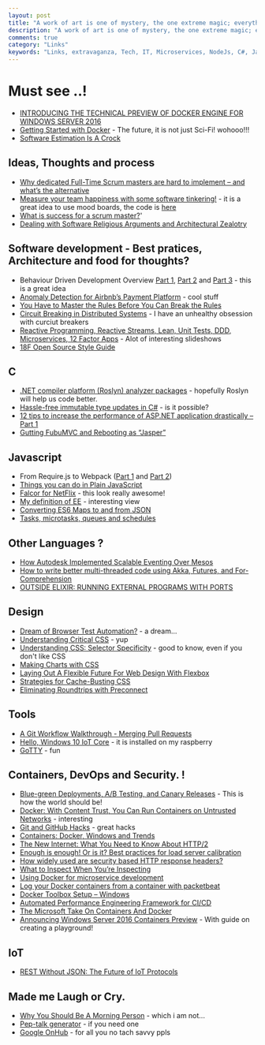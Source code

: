```yaml
---
layout: post
title: "A work of art is one of mystery, the one extreme magic; everything else is either arithmetic or biology."
description: "A work of art is one of mystery, the one extreme magic; everything else is either arithmetic or biology."
comments: true
category: "Links"
keywords: "Links, extravaganza, Tech, IT, Microservices, NodeJs, C#, Javascript, Solution architecture"
---
```

#  Must see ..! #
  * [INTRODUCING THE TECHNICAL PREVIEW OF DOCKER ENGINE FOR WINDOWS SERVER 2016](http://blog.docker.com/2015/08/tp-docker-engine-windows-server-2016/)
  * [Getting Started with Docker](https://msdn.microsoft.com/virtualization/windowscontainers/containers_welcome) - The future, it is not just Sci-Fi! wohooo!!!
  * [Software Estimation Is A Crock](http://thecodist.com/article/software-estimation-is-a-crock)

##  Ideas, Thoughts and process  ##
  * [Why dedicated Full-Time Scrum masters are hard to implement – and what’s the alternative](http://www.benlinders.com/2015/no-dedicated-scrum-master/)
  * [Measure your team happiness with some software tinkering!](http://royal.pingdom.com/2015/08/17/measure-your-team-happiness-with-some-software-tinkering/) - it is a great idea to use mood boards, the code is [here](https://github.com/abstractpoint/moodping) 
  * [What is success for a scrum master?](http://www.infoq.com/articles/scrum-master-success)'
  * [Dealing with Software Religious Arguments and Architectural Zealotry](http://www.hanselman.com/blog/DealingWithSoftwareReligiousArgumentsAndArchitecturalZealotry.aspx)

##  Software development - Best pratices, Architecture and food for thoughts? ##
  * Behaviour Driven Development Overview [Part 1](https://www.simple-talk.com/dotnet/development/behaviour-driven-development-overview-part-1-%E2%80%93-ubiquitous-language/), [Part 2](https://www.simple-talk.com/dotnet/development/behaviour-driven-development-part-3-%E2%80%93-benefits-of-using-bdd-programming-methodology/) and [Part 3](https://www.simple-talk.com/dotnet/development/behaviour-driven-development-part-2-%E2%80%93-implementing-scenarios-and-step-definitions-in-specflow/) - this is a great idea
  * [Anomaly Detection for Airbnb’s Payment Platform](http://nerds.airbnb.com/anomaly-detection/) - cool stuff
  * [You Have to Master the Rules Before You Can Break the Rules](http://simpleprogrammer.com/2015/08/17/you-have-to-master-the-rules-before-you-can-break-the-rules/)
  * [Circuit Breaking in Distributed Systems](https://speakerdeck.com/mattheath/circuit-breaking-in-distributed-systems) - I have an unhealthy obsession with curciut breakers
  * [Reactive Programming, Reactive Streams, Lean, Unit Tests, DDD, Microservices, 12 Factor Apps](http://www.agilemobiledeveloper.com/2015/08/18/reactive-programming-reactive-streams-lean-unit-tests-ddd-microservices-12-factor-apps/) - Alot of interesting slideshows
  * [18F Open Source Style Guide](https://pages.18f.gov/open-source-guide/index.html)
 
##  **C** ##
 * [.NET compiler platform (Roslyn) analyzer packages](http://www.lybecker.com/blog/2015/08/05/dotnet-compiler-platform-roslyn-analyzer-packages/) - hopefully Roslyn will help us code better.
 * [Hassle-free immutable type updates in C#](http://www.productiverage.com/hasslefree-immutable-type-updates-in-c-sharp) - is it possible?
 * [12 tips to increase the performance of ASP.NET application drastically – Part 1](http://www.infragistics.com/community/blogs/devtoolsguy/archive/2015/08/07/12-tips-to-increase-the-performance-of-asp-net-application-drastically-part-1.aspx)
 * [Gutting FubuMVC and Rebooting as “Jasper”](http://jeremydmiller.com/2015/08/06/gutting-fubumvc-and-rebooting-as-jasper/)

##  Javascript ##
  * From Require.js to Webpack ([Part 1](http://j-query.blogspot.dk/2015/06/from-requirejs-to-webpack-part-1-reasons.html) and [Part 2](http://www.paypal-engineering.com/2015/08/07/1450/))
  * [Things you can do in Plain JavaScript](http://ponyfoo.com/articles/things-you-can-do-in-plain-javascript)
  * [Falcor for NetFlix](http://netflix.github.io/falcor/) - this look really awesome!
  * [My definition of EE](http://blog.upwardsmotion.com/my-definition-of-ee/) - interesting view
  * [Converting ES6 Maps to and from JSON](http://www.2ality.com/2015/08/es6-map-json.html)
  * [Tasks, microtasks, queues and schedules](https://jakearchibald.com/2015/tasks-microtasks-queues-and-schedules/)

##  Other Languages ? ##
 * [How Autodesk Implemented Scalable Eventing Over Mesos](http://highscalability.com/blog/2015/8/17/how-autodesk-implemented-scalable-eventing-over-mesos.html)
 * [How to write better multi-threaded code using Akka, Futures, and For-Comprehension](http://devblog.mediamath.com/how-to-write-better-multi-threaded-code-using-akka-futures-and-for-comprehension)
 * [OUTSIDE ELIXIR: RUNNING EXTERNAL PROGRAMS WITH PORTS](http://www.theerlangelist.com/2015/08/outside-elixir.html)

##  Design ##
  * [Dream of Browser Test Automation?](http://ponyfoo.com/articles/browser-test-automation-dreams) - a dream...
  * [Understanding Critical CSS](http://www.smashingmagazine.com/2015/08/understanding-critical-css/) - yup
  * [Understanding CSS: Selector Specificity](https://medium.com/@dte/understanding-css-selector-specificity-a02238a02a59) - good to know, even if you don't like CSS
  * [Making Charts with CSS](https://css-tricks.com/making-charts-with-css/)
  * [Laying Out A Flexible Future For Web Design With Flexbox](http://www.smashingmagazine.com/2015/08/flexible-future-for-web-design-with-flexbox/)
  * [Strategies for Cache-Busting CSS](https://css-tricks.com/strategies-for-cache-busting-css)
  * [Eliminating Roundtrips with Preconnect](https://www.igvita.com/2015/08/17/eliminating-roundtrips-with-preconnect)

##  Tools ##
  * [A Git Workflow Walkthrough - Merging Pull Requests](https://bocoup.com/weblog/git-workflow-walkthrough-merging-pull-requests/)
  * [Hello, Windows 10 IoT Core](http://blogs.windows.com/buildingapps/2015/08/10/hello-windows-10-iot-core/) - it is installed on my raspberry
  * [GoTTY](https://github.com/yudai/gotty) - fun

##  Containers, DevOps and Security. ! ##
  * [Blue-green Deployments, A/B Testing, and Canary Releases](http://www.javacodegeeks.com/2015/08/blue-green-deployments-ab-testing-and-canary-releases.html) - This is how the world should be!
  * [Docker: With Content Trust, You Can Run Containers on Untrusted Networks](http://thenewstack.io/docker-content-trust-can-run-containers-untrusted-networks/) - interesting
  * [Git and GitHub Hacks](http://ponyfoo.com/articles/git-github-hacks) - great hacks
  * [Containers: Docker, Windows and Trends](http://azure.microsoft.com/blog/2015/08/17/containers-docker-windows-and-trends/)
  * [The New Internet: What You Need to Know About HTTP/2](http://apmdigest.com/the-new-internet-what-you-need-to-know-about-http2)
  * [Enough is enough! Or is it? Best practices for load server calibration](http://www.soasta.com/blog/load-performance-testing-best-practices/)
  * [How widely used are security based HTTP response headers?](https://scotthelme.co.uk/how-widely-used-are-security-based-http-response-headers/)
  * [What to Inspect When You’re Inspecting](https://labs.ctl.io/what-to-inspect-when-youre-inspecting/)
  * [Using Docker for microservice development](http://codeventor.blogspot.com.es/2015/08/using-docker-for-microservice.html)
  * [Log your Docker containers from a container with packetbeat](http://agonzalezro.github.io/log-your-docker-containers-from-a-container-with-packetbeat.html)
  * [Docker Toolbox Setup – Windows](http://rominirani.com/2015/08/15/docker-toolbox-setup-windows/)
  * [Automated Performance Engineering Framework for CI/CD](http://apmblog.dynatrace.com/2015/08/19/automated-performance-engineering-framework-for-cicd/)
  * [The Microsoft Take On Containers And Docker](http://highscalability.com/blog/2015/8/19/the-microsoft-take-on-containers-and-docker.html)
  * [Announcing Windows Server 2016 Containers Preview](http://weblogs.asp.net/scottgu/announcing-windows-server-2016-containers-preview) - With guide on creating a playground!


## IoT ##
  * [REST Without JSON: The Future of IoT Protocols](https://dzone.com/articles/json-http-and-the-future-of-iot-protocols)
 

##  Made me Laugh or Cry.  ##
  * [Why You Should Be A Morning Person](https://medium.com/keep-learning-keep-growing/why-you-should-be-a-morning-person-8dc34fbe592b) - which i am not...
  * [Pep-talk generator](http://www.babevibes.com/the-pep-talk-generator/) - if you need one
  * [Google OnHub](https://store.google.com/product/onhub) - for all you no tach savvy ppls